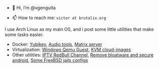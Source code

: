 - 👋 Hi, I’m @vgenguita
<!---
- 👀 I’m interested in ...
- 🌱 I’m currently learning ...
- 💞️ I’m looking to collaborate on ...
--->
- 📫 How to reach me:  `victor at brutalix.org`

I use Arch Linux as my main OS, and i post some little utilities that make some tasks easier.
- Docker: [Yubikey](https://github.com/vgenguita/yubikey-docker), [Audio tools](https://github.com/vgenguita/audioForge), [Matrix server](https://github.com/vgenguita/docker-compose-matrix-synapse)
- Virtualization: [Windows Qemu Guest](https://github.com/vgenguita/win10-qemu-guest), [KVM cloud-images](https://github.com/vgenguita/kvm-cloudimage)
- Other utilities: [IPTV RedBull Channel](https://github.com/vgenguita/appletv3-iptv), [Remove bloatware and secure android](https://github.com/vgenguita/securing-android), [Some FreeBSD jails configs](https://github.com/vgenguita/jails-configs)
<!---
vgenguita/vgenguita is a ✨ special ✨ repository because its `README.md` (this file) appears on your GitHub profile.
You can click the Preview link to take a look at your changes.
--->
